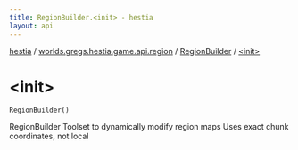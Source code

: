 ```yaml
---
title: RegionBuilder.<init> - hestia
layout: api
---
```


<div class='api-docs-breadcrumbs'><a href="../../index.html">hestia</a> / <a href="../index.html">worlds.gregs.hestia.game.api.region</a> / <a href="index.html">RegionBuilder</a> / <a href="./-init-.html">&lt;init&gt;</a></div>

# &lt;init&gt;

<div class="signature"><code><span class="identifier">RegionBuilder</span><span class="symbol">(</span><span class="symbol">)</span></code></div>

RegionBuilder
Toolset to dynamically modify region maps
Uses exact chunk coordinates, not local

